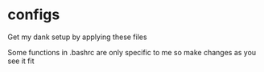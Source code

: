 # configs

Get my dank setup by applying these files

Some functions in .bashrc are only specific to me so make changes as you see it fit
